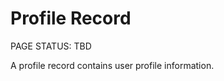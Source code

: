 # Profile Record

<status>PAGE STATUS: TBD</status>

A profile record contains user profile information.
